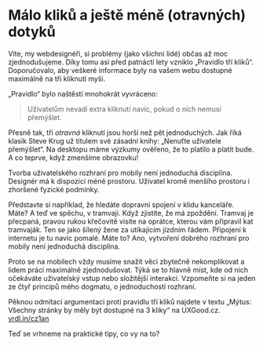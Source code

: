# Málo kliků a ještě méně (otravných) dotyků

Víte, my webdesignéři, si problémy (jako všichni lidé) občas až moc zjednodušujeme. Díky tomu asi před patnácti lety vzniklo „Pravidlo tří kliků“. Doporučovalo, aby veškeré informace byly na vašem webu dostupné maximálně na tři kliknutí myši. 

„Pravidlo“ bylo naštěstí mnohokrát vyvráceno:

> Uživatelům nevadí extra kliknutí navíc, pokud o nich nemusí přemýšlet.

Přesně tak, tři *otravná* kliknutí jsou horší než pět jednoduchých. Jak říká klasik Steve Krug už titulem své zásadní knihy: „Nenuťte uživatele přemýšlet“. Na desktopu máme výzkumy ověřeno, že to platilo a platit bude. A co teprve, když zmenšíme obrazovku!

Tvorba uživatelského rozhraní pro mobily není jednoduchá disciplína. Designér má k dispozici méně prostoru. Uživatel kromě menšího prostoru i zhoršené fyzické podmínky. 

Představte si například, že hledáte dopravní spojení v klidu kanceláře. Máte? A teď ve spěchu, v tramvaji. Když zjistíte, že má zpoždění. Tramvaj je přecpaná, pravou rukou křečovitě visíte na oprátce, kterou vám připravil kat tramvaják. Ten se jako šílený žene za utíkajícím jízdním řádem. Připojení k internetu je tu navíc pomalé. Máte to? Ano, vytvoření dobrého rozhraní pro mobily není jednoduchá disciplína.

Proto se na mobilech vždy musíme snažit věci zbytečně nekomplikovat a lidem práci maximálně zjednodušovat. Týká se to hlavně míst, kde od nich očekáváte uživatelský vstup nebo složitější interakci. Vzpomeňte si na jeden ze čtyř principů mého dogmatu, o jednoduchosti rozhraní.

Pěknou odmítací argumentaci proti pravidlu tří kliků najdete v textu „Mýtus: Všechny stránky by měly být dostupné na 3 kliky“ na UXGood.cz. [vrdl.in/cz1an](http://www.uxgood.com/ux-myths-cesky-mytus-2-vsechny-stranky-by-mely-byt-dostupne-na-3-kliky/)

Teď se vrhneme na praktické tipy, co vy na to?
